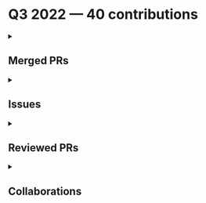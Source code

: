 # Q3 2022 — 40 contributions

<details>
  <summary><h2>Merged PRs</h2></summary>
<table style='width:100%; table-layout:fixed;'>
  <thead>
    <tr>
      <th style='width:5%;'>No.</th>
      <th style='width:20%;'>Project Name</th>
      <th style='width:20%;'>Title</th>
      <th style='width:35%;'>Description</th>
      <th style='width:20%;'>Date</th>
    </tr>
  </thead>
  <tbody>
    <tr>
      <td>1.</td>
      <td>Virtual-Coffee/podcast-transcripts</td>
      <td><a href='https://github.com/Virtual-Coffee/podcast-transcripts/pull/38'>Improve Transcription Season 6 Episode 6</a></td>
      <td>## Links
Closes #37

## Description
- Improve transcript Season 6 Episode 6 with Julia Seidman.
- Fix timestamps manually.
- Run `yarn check-srt` and fix incorrect timestamp formatting.</td>
      <td>2022-09-26</td>
    </tr>
    <tr>
      <td>2.</td>
      <td>Virtual-Coffee/podcast-transcripts</td>
      <td><a href='https://github.com/Virtual-Coffee/podcast-transcripts/pull/36'>Improve Transcription Season 5 Episode 6</a></td>
      <td>## Links
Closes #35

## Description
- Improve transcript Season 5 Episode 6 with Andrew Bush.
- Fix timestamps manually.
- Run `yarn check-srt` and fix incorrect timestamp formatting.</td>
      <td>2022-09-21</td>
    </tr>
    <tr>
      <td>3.</td>
      <td>Virtual-Coffee/podcast-transcripts</td>
      <td><a href='https://github.com/Virtual-Coffee/podcast-transcripts/pull/34'>Improve Transcription Season 6 Episode 4</a></td>
      <td>## Links
Closes #32 

## Description
- Improve transcript Season 6 Episode 4 with Sadie Jay.
- Fix timestamps manually.
- Run `yarn check-srt` and fix incorrect timestamp formatting.</td>
      <td>2022-09-19</td>
    </tr>
    <tr>
      <td>4.</td>
      <td>Virtual-Coffee/podcast-transcripts</td>
      <td><a href='https://github.com/Virtual-Coffee/podcast-transcripts/pull/33'>Improve Transcription Season 6 Episode 5</a></td>
      <td>## Links
Closes #31 

## Description
- Improve transcript Season 6 Episode 5 with Chad Stewart.
- Fix timestamps manually.
- Run `yarn check-srt` and fix incorrect timestamp formatting.</td>
      <td>2022-09-18</td>
    </tr>
    <tr>
      <td>5.</td>
      <td>Virtual-Coffee/podcast-transcripts</td>
      <td><a href='https://github.com/Virtual-Coffee/podcast-transcripts/pull/30'>Improve Transcript Season 6 Episode 3</a></td>
      <td>## Links
Closes #28

## Description
- Improve transcript Season 6 Episode 3 with Seth Hall.
- Fix timestamps manually.
- Ran `yarn check-srt` to fix the index and format.</td>
      <td>2022-09-11</td>
    </tr>
    <tr>
      <td>6.</td>
      <td>Virtual-Coffee/podcast-transcripts</td>
      <td><a href='https://github.com/Virtual-Coffee/podcast-transcripts/pull/29'>Improve Transcript Season 6 Episode KCDC Special</a></td>
      <td>## Links
Closes #27 

## Description
- Improve transcript Season 6 Episode KCDC Special.
- Fix timestamps manually.
- Ran `yarn check-srt` to fix the index and format.</td>
      <td>2022-09-10</td>
    </tr>
    <tr>
      <td>7.</td>
      <td>Virtual-Coffee/virtualcoffee.io</td>
      <td><a href='https://github.com/Virtual-Coffee/virtualcoffee.io/pull/634'>Edit the Documentation section on Maintainer Guide</a></td>
      <td>## Linked Issue

- closes #629 

&lt;!--

If you have a pull request related to a current issue please link to that issue number.

That issue can be linked to the pull request by using the side panel in the Github UI or using the `#` symbol followed by the number of the associated issue.

To link a pull request to an issue to show that a fix is in progress and to automatically close the issue when someone merges the pull request, type the keyword &quot;Closes&quot; followed by a reference to the issue. For example, Closes #404 or Closes Virtual-Coffee/virtualcoffee.io/issues/404.

--&gt;

## Description

In the [Documentation](https://virtualcoffee.io/resources/open-source/maintainer-guide#documentation) section:
- Remove the first point in The Contributing Guide section.
- Tweak the second point in The README section.

In the [Resolve colflicts](https://virtualcoffee.io/resources/open-source/git-101#resolve-conflicts) section on Git & GitHub 101:
- Fix the ul format as attached below.

![format need fix](https://user-images.githubusercontent.com/45172775/188887142-dcf942d5-fd65-4ab6-a4d5-5161f0751913.JPG)



&lt;!--

A pull request description describes what constitutes the Pull Request and what changes you have made to the code.

It explains what you've done, including any code changes, configuration changes, migrations included, new APIs introduced, changes made to old APIs, any new workers/crons introduced in the system, copy changes, and so on. You get the gist.

A good description informs everyone that is reaading it of the purpose of the pull request. This helps not just the current maintainers but anyone reading it now or in the future to understand your intent.

If the request is not complete but you want feedback use  Draft Pull Request option of the Pull request dropdown menu.

@mention individuals that you want to review the PR, and mention why. (“ @username I want to know what you think of this code.”)

--&gt;

## Methodology

&lt;!--

This section explains why the above changes explained were done.

Sometimes a developer feels that it's okay to write &quot;Business/Product requirement&quot; in the description. That's fine, but doing so defeats the purpose of this section.

If there is a better explanation as to why the changes were suggested, it's always good to attach a document reference link for that information.

A good &quot;Why&quot; section should explain the reasoning behind any changes.

--&gt;

## Code of Conduct

&gt; By submitting this pull request, you agree to follow our [Code of Conduct](https://virtualcoffee.io/code-of-conduct/)
</td>
      <td>2022-09-07</td>
    </tr>
    <tr>
      <td>8.</td>
      <td>Virtual-Coffee/virtualcoffee.io</td>
      <td><a href='https://github.com/Virtual-Coffee/virtualcoffee.io/pull/633'>Add September 2022 newsletter to website</a></td>
      <td>## Linked Issue

Closes #632 

&lt;!--

If you have a pull request related to a current issue please link to that issue number.

That issue can be linked to the pull request by using the side panel in the Github UI or using the `#` symbol followed by the number of the associated issue.

To link a pull request to an issue to show that a fix is in progress and to automatically close the issue when someone merges the pull request, type the keyword &quot;Closes&quot; followed by a reference to the issue. For example, Closes #404 or Closes Virtual-Coffee/virtualcoffee.io/issues/404.

--&gt;

## Description

- Add the September 2022 newsletter.
- Update `newsletter.js` to add the issue to the index.

&lt;!--

A pull request description describes what constitutes the Pull Request and what changes you have made to the code.

It explains what you've done, including any code changes, configuration changes, migrations included, new APIs introduced, changes made to old APIs, any new workers/crons introduced in the system, copy changes, and so on. You get the gist.

A good description informs everyone that is reaading it of the purpose of the pull request. This helps not just the current maintainers but anyone reading it now or in the future to understand your intent.

If the request is not complete but you want feedback use  Draft Pull Request option of the Pull request dropdown menu.

@mention individuals that you want to review the PR, and mention why. (“ @username I want to know what you think of this code.”)

--&gt;

## Methodology

&lt;!--

This section explains why the above changes explained were done.

Sometimes a developer feels that it's okay to write &quot;Business/Product requirement&quot; in the description. That's fine, but doing so defeats the purpose of this section.

If there is a better explanation as to why the changes were suggested, it's always good to attach a document reference link for that information.

A good &quot;Why&quot; section should explain the reasoning behind any changes.

--&gt;

## Code of Conduct

&gt; By submitting this pull request, you agree to follow our [Code of Conduct](https://virtualcoffee.io/code-of-conduct/)
</td>
      <td>2022-09-07</td>
    </tr>
    <tr>
      <td>9.</td>
      <td>Virtual-Coffee/virtualcoffee.io</td>
      <td><a href='https://github.com/Virtual-Coffee/virtualcoffee.io/pull/631'>Update Git  & GitHub 101 page</a></td>
      <td>## Linked Issue

Closes #628 

&lt;!--

If you have a pull request related to a current issue please link to that issue number.

That issue can be linked to the pull request by using the side panel in the Github UI or using the `#` symbol followed by the number of the associated issue.

To link a pull request to an issue to show that a fix is in progress and to automatically close the issue when someone merges the pull request, type the keyword &quot;Closes&quot; followed by a reference to the issue. For example, Closes #404 or Closes Virtual-Coffee/virtualcoffee.io/issues/404.

--&gt;

## Description

In the [Git & GitHub 101](https://virtualcoffee.io/resources/open-source/git-101) page:

- Add &quot;Resolve conflicts&quot; section.
- Tweak wordings in the [Add and commit changes](https://virtualcoffee.io/resources/open-source/git-101#add-and-commit-changes) section.
- Edit and update the [Fetching upstream changes](https://virtualcoffee.io/resources/open-source/git-101#fetching-upstream-changes) section.
- Edit and update the [Synchronizing changes locally](https://virtualcoffee.io/resources/open-source/git-101#synchronizing-changes-locally) section.
- Tweak wordings in the [Push changes](https://virtualcoffee.io/resources/open-source/git-101#push-changes) section.
- Edit the [Synchronous collaboration](https://virtualcoffee.io/resources/open-source/git-101#synchronous-collaboration) section.
- Remove the last resource in the [resources to learn Git and GitHub](https://virtualcoffee.io/resources/open-source/git-101#-resources-to-learn-git-and-github) and move it to the &quot;Resolve conflicts&quot; section.

&lt;!--

A pull request description describes what constitutes the Pull Request and what changes you have made to the code.

It explains what you've done, including any code changes, configuration changes, migrations included, new APIs introduced, changes made to old APIs, any new workers/crons introduced in the system, copy changes, and so on. You get the gist.

A good description informs everyone that is reaading it of the purpose of the pull request. This helps not just the current maintainers but anyone reading it now or in the future to understand your intent.

If the request is not complete but you want feedback use  Draft Pull Request option of the Pull request dropdown menu.

@mention individuals that you want to review the PR, and mention why. (“ @username I want to know what you think of this code.”)

--&gt;

## Methodology

&lt;!--

This section explains why the above changes explained were done.

Sometimes a developer feels that it's okay to write &quot;Business/Product requirement&quot; in the description. That's fine, but doing so defeats the purpose of this section.

If there is a better explanation as to why the changes were suggested, it's always good to attach a document reference link for that information.

A good &quot;Why&quot; section should explain the reasoning behind any changes.

--&gt;

## Code of Conduct

&gt; By submitting this pull request, you agree to follow our [Code of Conduct](https://virtualcoffee.io/code-of-conduct/)
</td>
      <td>2022-09-06</td>
    </tr>
    <tr>
      <td>10.</td>
      <td>Virtual-Coffee/virtualcoffee.io</td>
      <td><a href='https://github.com/Virtual-Coffee/virtualcoffee.io/pull/614'>Update "Guide To VC" and "VC Slack Channel Guide" pages</a></td>
      <td>## Linked Issue

Closes #613 

&lt;!--

If you have a pull request related to a current issue please link to that issue number.

That issue can be linked to the pull request by using the side panel in the Github UI or using the `#` symbol followed by the number of the associated issue.

To link a pull request to an issue to show that a fix is in progress and to automatically close the issue when someone merges the pull request, type the keyword &quot;Closes&quot; followed by a reference to the issue. For example, Closes #404 or Closes Virtual-Coffee/virtualcoffee.io/issues/404.

--&gt;

## Description

- Add new channels to the VC Slack Channel Guide page.
- Add Coffee Tables to VC events on the Guide to VC page.
- Add a co-working section on the Guide to VC page.
- Edit volunteering at VC, contributing to VC, and lightning talk sections on the Guide to VC page.
- Add proper links.
- Add steps to join events and co-working room.

&lt;!--

A pull request description describes what constitutes the Pull Request and what changes you have made to the code.

It explains what you've done, including any code changes, configuration changes, migrations included, new APIs introduced, changes made to old APIs, any new workers/crons introduced in the system, copy changes, and so on. You get the gist.

A good description informs everyone that is reading it of the purpose of the pull request. This helps not just the current maintainers but anyone reading it now or in the future to understand your intent.

If the request is not complete but you want feedback use  Draft Pull Request option of the Pull request dropdown menu.

@mention individuals that you want to review the PR, and mention why. (“ @username I want to know what you think of this code.”)

--&gt;

## Methodology

&lt;!--

This section explains why the above changes explained were done.

Sometimes a developer feels that it's okay to write &quot;Business/Product requirement&quot; in the description. That's fine, but doing so defeats the purpose of this section.

If there is a better explanation as to why the changes were suggested, it's always good to attach a document reference link for that information.

A good &quot;Why&quot; section should explain the reasoning behind any changes.

--&gt;

## Code of Conduct

&gt; By submitting this pull request, you agree to follow our [Code of Conduct](https://virtualcoffee.io/code-of-conduct/)
</td>
      <td>2022-08-19</td>
    </tr>
    <tr>
      <td>11.</td>
      <td>Virtual-Coffee/podcast-transcripts</td>
      <td><a href='https://github.com/Virtual-Coffee/podcast-transcripts/pull/26'>Improve transcript Season 6 Episode 1</a></td>
      <td>## Links
Closes #25 

## Description
- Improve transcript Season 6 Episode 1.
- Ran `yarn check-srt` to fix the index and format.</td>
      <td>2022-08-15</td>
    </tr>
    <tr>
      <td>12.</td>
      <td>Virtual-Coffee/podcast-transcripts</td>
      <td><a href='https://github.com/Virtual-Coffee/podcast-transcripts/pull/24'>Fix transcript Season 5 Episode 8</a></td>
      <td>## Description

- Fix punctuations and typos in transcript Season 5 Episode 8.
- Ran `yarn check-srt` to adjust index and format.</td>
      <td>2022-08-11</td>
    </tr>
    <tr>
      <td>13.</td>
      <td>Virtual-Coffee/podcast-transcripts</td>
      <td><a href='https://github.com/Virtual-Coffee/podcast-transcripts/pull/23'>Improve transcript Season 6 Episode 2</a></td>
      <td>## Links
Closes #22 

## Description
- Improve transcript Season 6 Episode 2.
- Ran `yarn check-srt` to fix the index and format.</td>
      <td>2022-08-10</td>
    </tr>
    <tr>
      <td>14.</td>
      <td>Virtual-Coffee/virtualcoffee.io</td>
      <td><a href='https://github.com/Virtual-Coffee/virtualcoffee.io/pull/608'>Add August 2022 newsletter to website</a></td>
      <td>## Linked Issue

Closes #607 

&lt;!--

If you have a pull request related to a current issue please link to that issue number.

That issue can be linked to the pull request by using the side panel in the Github UI or using the `#` symbol followed by the number of the associated issue.

To link a pull request to an issue to show that a fix is in progress and to automatically close the issue when someone merges the pull request, type the keyword &quot;Closes&quot; followed by a reference to the issue. For example, Closes #404 or Closes Virtual-Coffee/virtualcoffee.io/issues/404.

--&gt;

## Description

- Add the August 2022 newsletter.
- Update `newsletter.js` to add the issue to the index.

&lt;!--

A pull request description describes what constitutes the Pull Request and what changes you have made to the code.

It explains what you've done, including any code changes, configuration changes, migrations included, new APIs introduced, changes made to old APIs, any new workers/crons introduced in the system, copy changes, and so on. You get the gist.

A good description informs everyone that is reaading it of the purpose of the pull request. This helps not just the current maintainers but anyone reading it now or in the future to understand your intent.

If the request is not complete but you want feedback use  Draft Pull Request option of the Pull request dropdown menu.

@mention individuals that you want to review the PR, and mention why. (“ @username I want to know what you think of this code.”)

--&gt;

## Methodology

&lt;!--

This section explains why the above changes explained were done.

Sometimes a developer feels that it's okay to write &quot;Business/Product requirement&quot; in the description. That's fine, but doing so defeats the purpose of this section.

If there is a better explanation as to why the changes were suggested, it's always good to attach a document reference link for that information.

A good &quot;Why&quot; section should explain the reasoning behind any changes.

--&gt;

## Code of Conduct

&gt; By submitting this pull request, you agree to follow our [Code of Conduct](https://virtualcoffee.io/code-of-conduct/)
</td>
      <td>2022-08-03</td>
    </tr>
    <tr>
      <td>15.</td>
      <td>Virtual-Coffee/podcast-transcripts</td>
      <td><a href='https://github.com/Virtual-Coffee/podcast-transcripts/pull/20'>Improve transcript Season 5 Episode 7</a></td>
      <td>## Links
Closes #19

## Description
- Improve transcript Season 5, Episode 8.
- Fix the format.</td>
      <td>2022-07-24</td>
    </tr>
    <tr>
      <td>16.</td>
      <td>DenverCoder1/github-readme-streak-stats</td>
      <td><a href='https://github.com/DenverCoder1/github-readme-streak-stats/pull/279'>feat: Add neon_blurange theme</a></td>
      <td>## Description

&lt;!-- Please include a summary of the change and which issue is fixed. --&gt;
- Add color scheme of `neon_blurange` theme to `themes.php`
- Add `neon_bluerange` to `docs/themes/README.md`

### Issue Link
Closes #278 

### Type of change

&lt;!-- Please delete options that are not relevant. --&gt;

- [x] Updated documentation (updated the readme, templates, or other repo files)

## Checklist:

- [x] I have checked to make sure no other [pull requests](https://github.com/DenverCoder1/github-readme-streak-stats/pulls?q=is%3Apr+sort%3Aupdated-desc+) are open for this issue
- [x] The code is properly formatted and is consistent with the existing code style
- [x] My changes generate no new warnings

## Screenshots
![neon_blurange_70](https://user-images.githubusercontent.com/45172775/180078405-0b46b0a4-5cad-4d6e-9001-fa4e8d2983c9.png)


&lt;!-- If you have updated the design or appearance, please include a screenshot of your changes. --&gt;
</td>
      <td>2022-07-20</td>
    </tr>
    <tr>
      <td>17.</td>
      <td>Virtual-Coffee/podcast-transcripts</td>
      <td><a href='https://github.com/Virtual-Coffee/podcast-transcripts/pull/18'>Improve transcript Season 5 Episode 8 </a></td>
      <td>## Links
Closes #17

## Description

- Improve transcript Season 5, Episode 8.
- Improve guidelines; remove timestamps requirement for `crosstalk`.
- Fix punctuations in Season 5, Episode 9.
- Fix the indexes.</td>
      <td>2022-07-19</td>
    </tr>
    <tr>
      <td>18.</td>
      <td>Virtual-Coffee/podcast-transcripts</td>
      <td><a href='https://github.com/Virtual-Coffee/podcast-transcripts/pull/15'>Improve Transcription Season 5 Episode 9</a></td>
      <td>Closes #16 </td>
      <td>2022-07-10</td>
    </tr>
    <tr>
      <td>19.</td>
      <td>Virtual-Coffee/virtualcoffee.io</td>
      <td><a href='https://github.com/Virtual-Coffee/virtualcoffee.io/pull/602'>Add July 2022 newsletter</a></td>
      <td>## Linked Issue

Closes #601 

&lt;!--

If you have a pull request related to a current issue please link to that issue number.

That issue can be linked to the pull request by using the side panel in the Github UI or using the `#` symbol followed by the number of the associated issue.

To link a pull request to an issue to show that a fix is in progress and to automatically close the issue when someone merges the pull request, type the keyword &quot;Closes&quot; followed by a reference to the issue. For example, Closes #404 or Closes Virtual-Coffee/virtualcoffee.io/issues/404.

--&gt;

## Description

- Add June 2022 newsletter.
- Update `newsletter.js` to add the issue to the index.

&lt;!--

A pull request description describes what constitutes the Pull Request and what changes you have made to the code.

It explains what you've done, including any code changes, configuration changes, migrations included, new APIs introduced, changes made to old APIs, any new workers/crons introduced in the system, copy changes, and so on. You get the gist.

A good description informs everyone that is reaading it of the purpose of the pull request. This helps not just the current maintainers but anyone reading it now or in the future to understand your intent.

If the request is not complete but you want feedback use  Draft Pull Request option of the Pull request dropdown menu.

@mention individuals that you want to review the PR, and mention why. (“ @username I want to know what you think of this code.”)

--&gt;

## Methodology

&lt;!--

This section explains why the above changes explained were done.

Sometimes a developer feels that it's okay to write &quot;Business/Product requirement&quot; in the description. That's fine, but doing so defeats the purpose of this section.

If there is a better explanation as to why the changes were suggested, it's always good to attach a document reference link for that information.

A good &quot;Why&quot; section should explain the reasoning behind any changes.

--&gt;

## Code of Conduct

&gt; By submitting this pull request, you agree to follow our [Code of Conduct](https://virtualcoffee.io/code-of-conduct/)
</td>
      <td>2022-07-08</td>
    </tr>
  </tbody>
</table>
</details>

<details>
  <summary><h2>Issues</h2></summary>
<table style='width:100%; table-layout:fixed;'>
  <thead>
    <tr>
      <th style='width:5%;'>No.</th>
      <th style='width:20%;'>Project Name</th>
      <th style='width:20%;'>Title</th>
      <th style='width:35%;'>Description</th>
      <th style='width:20%;'>Date</th>
    </tr>
  </thead>
  <tbody>
    <tr>
      <td>1.</td>
      <td>Virtual-Coffee/podcast-transcripts</td>
      <td><a href='https://github.com/Virtual-Coffee/podcast-transcripts/issues/37'>Improve Transcription Season 6 Episode 6</a></td>
      <td>## Issue Context

Our podcast's transcriptions are automatically generated, so there would be typos or missing words. 

We want to improve every episode's transcription so they can be accessible to everyone. Currently, we are doing this manually.

## Steps To Update

- Open the file of the podcast's episode. 
  e.g.: `1_0.srt` means season 1 episode 0
-  Listen to the podcast's episode and improve the transcript based on your hearing.
-  [Fix the format](https://github.com/Virtual-Coffee/podcast-transcripts#fixing-formatting-issues) by running `yarn srt-check`.
- After running `yarn srt-check`, fix timestamps suggestions format manually, if any.

## Accessibility Resources

- [Transcribing Audio to Text - W3C WAI](https://www.w3.org/WAI/media/av/transcribing/)

If you have questions or need help, please let us know.
</td>
      <td>2022-09-22</td>
    </tr>
    <tr>
      <td>2.</td>
      <td>Virtual-Coffee/podcast-transcripts</td>
      <td><a href='https://github.com/Virtual-Coffee/podcast-transcripts/issues/35'>Improve Transcription Season 5 Episode 6</a></td>
      <td>## Issue Context

Our podcast's transcriptions are automatically generated, so there would be typos or missing words. 

We want to improve every episode's transcription so they can be accessible to everyone. Currently, we are doing this manually.

## Steps To Update

- Open the file of the podcast's episode. 
  e.g.: `1_0.srt` means season 1 episode 0
-  Listen to the podcast's episode and improve the transcript based on your hearing.
-  [Fix the format](https://github.com/Virtual-Coffee/podcast-transcripts#fixing-formatting-issues) by running `yarn srt-check`.
- After running `yarn srt-check`, fix timestamps suggestions format manually, if any.

## Accessibility Resources

- [Transcribing Audio to Text - W3C WAI](https://www.w3.org/WAI/media/av/transcribing/)

If you have questions or need help, please let us know.
</td>
      <td>2022-09-20</td>
    </tr>
    <tr>
      <td>3.</td>
      <td>Virtual-Coffee/podcast-transcripts</td>
      <td><a href='https://github.com/Virtual-Coffee/podcast-transcripts/issues/32'>Improve Transcription Season 6 Episode 4</a></td>
      <td>## Issue Context

Our podcast's transcriptions are automatically generated, so there would be typos or missing words. 

We want to improve every episode's transcription so they can be accessible to everyone. Currently, we are doing this manually.

## Steps To Update

- Open the file of the podcast's episode. 
  e.g.: `1_0.srt` means season 1 episode 0
-  Listen to the podcast's episode and improve the transcript based on your hearing.
-  [Fix the format](https://github.com/Virtual-Coffee/podcast-transcripts#fixing-formatting-issues) by running `yarn srt-check`.
- After running `yarn srt-check`, fix timestamps suggestions format manually, if any.

## Accessibility Resources

- [Transcribing Audio to Text - W3C WAI](https://www.w3.org/WAI/media/av/transcribing/)

If you have questions or need help, please let us know.
</td>
      <td>2022-09-17</td>
    </tr>
    <tr>
      <td>4.</td>
      <td>Virtual-Coffee/podcast-transcripts</td>
      <td><a href='https://github.com/Virtual-Coffee/podcast-transcripts/issues/31'>Improve Transcription Season 6 Episode 5</a></td>
      <td>## Issue Context

Our podcast's transcriptions are automatically generated, so there would be typos or missing words. 

We want to improve every episode's transcription so they can be accessible to everyone. Currently, we are doing this manually.

## Steps To Update

- Open the file of the podcast's episode. 
  e.g.: `1_0.srt` means season 1 episode 0
-  Listen to the podcast's episode and improve the transcript based on your hearing.
-  [Fix the format](https://github.com/Virtual-Coffee/podcast-transcripts#fixing-formatting-issues) by running `yarn srt-check`.
- After running `yarn srt-check`, fix timestamps suggestions format manually, if any.

## Accessibility Resources

- [Transcribing Audio to Text - W3C WAI](https://www.w3.org/WAI/media/av/transcribing/)

If you have questions or need help, please let us know.
</td>
      <td>2022-09-16</td>
    </tr>
    <tr>
      <td>5.</td>
      <td>Virtual-Coffee/podcast-transcripts</td>
      <td><a href='https://github.com/Virtual-Coffee/podcast-transcripts/issues/28'>Improve Transcription Season 6 Episode 3</a></td>
      <td>## Issue Context

Our podcast's transcriptions are automatically generated, so there would be typos or missing words. 

We want to improve every episode's transcription so they can be accessible to everyone. Currently, we are doing this manually.

## Steps To Update

- Open the file of the podcast's episode. 
  e.g.: `1_0.srt` means season 1 episode 0
-  Listen to the podcast's episode and improve the transcript based on your hearing.
-  [Fix the format](https://github.com/Virtual-Coffee/podcast-transcripts#fixing-formatting-issues) by running `yarn srt-check`.

## Accessibility Resources

- [Transcribing Audio to Text - W3C WAI](https://www.w3.org/WAI/media/av/transcribing/)

If you have questions or need help, please let us know.
</td>
      <td>2022-09-09</td>
    </tr>
    <tr>
      <td>6.</td>
      <td>Virtual-Coffee/podcast-transcripts</td>
      <td><a href='https://github.com/Virtual-Coffee/podcast-transcripts/issues/27'>Improve Transcription Season 6 Special Episode KCDC</a></td>
      <td>## Issue Context

Our podcast's transcriptions are automatically generated, so there would be typos or missing words. 

We want to improve every episode's transcription so they can be accessible to everyone. Currently, we are doing this manually.

## Steps To Update

- Open the file of the podcast's episode. 
  e.g.: `1_0.srt` means season 1 episode 0
-  Listen to the podcast's episode and improve the transcript based on your hearing.
-  [Fix the format](https://github.com/Virtual-Coffee/podcast-transcripts#fixing-formatting-issues) by running `yarn srt-check`.

## Accessibility Resources

- [Transcribing Audio to Text - W3C WAI](https://www.w3.org/WAI/media/av/transcribing/)

If you have questions or need help, please let us know.
</td>
      <td>2022-09-08</td>
    </tr>
    <tr>
      <td>7.</td>
      <td>Virtual-Coffee/virtualcoffee.io</td>
      <td><a href='https://github.com/Virtual-Coffee/virtualcoffee.io/issues/632'>Add September 2022 newsletter to website</a></td>
      <td>## Issue Context

Every month, we try to get the newsletter up on the site within a week of emailing it. Currently, we're moving them over &quot;by hand.&quot;

## Steps to update

In the code base, navigate to `app &gt; routes &gt; newsletter &gt; issues` and create a new file `2022-09.jsx`.
You can look at the existing newsletters ( `app &gt; routes &gt; newsletter &gt; issues`) as a template.

Make sure to add it to the index by following the steps in [Newsletters section in our README](https://github.com/Virtual-Coffee/virtualcoffee.io#newsletters) and update the content accordingly based on our email newsletter.

If you have questions, please let us know. We're up for pairing if anyone wants to walk through this!</td>
      <td>2022-09-07</td>
    </tr>
    <tr>
      <td>8.</td>
      <td>Virtual-Coffee/virtualcoffee.io</td>
      <td><a href='https://github.com/Virtual-Coffee/virtualcoffee.io/issues/629'>Edit the contributing guide in the maintainer guide</a></td>
      <td>### Is there an existing issue for this?

- [X] I have searched the existing issues

### Context for documentation change

As we are improving the Git & GitHub 101 page (issue #628), we want as well edit &quot;The Contributing Guide&quot; in the [Documentation section](https://virtualcoffee.io/resources/open-source/maintainer-guide#documentation) of the Maintainer Guide page.

I don't think we need the first point within The Contributing Guide as per attached pic.

![contributing guide](https://user-images.githubusercontent.com/45172775/188334972-1cb4ff78-e5ae-4a75-98dc-617bd1afada6.jpg)


### Proposed solution

Remove point one and move it to or tweak &quot;The README&quot; part in the [Documentation section](https://virtualcoffee.io/resources/open-source/maintainer-guide#documentation).

### Resources that can help

_No response_

### Collaborators

_No response_

### Code of Conduct

- [X] I've read the Code of Conduct and understand my responsibilities as a member of the Virtual Coffee community</td>
      <td>2022-09-04</td>
    </tr>
    <tr>
      <td>9.</td>
      <td>Virtual-Coffee/virtualcoffee.io</td>
      <td><a href='https://github.com/Virtual-Coffee/virtualcoffee.io/issues/613'>Update "Guide to VC" and "VC Slack Channel Guide" </a></td>
      <td>### Is there an existing issue for this?

- [X] I have searched the existing issues

### Context for documentation change

We need to update some of our existing member docs because of these conditions:
- We have some new channels on Slack.
- We now have Coffee Tables.
- We want to explain the bot announcements and how to join coffees and events. 

### Proposed solution

Update the `guide-to-vc` and `slack-channel-guide` to cover the conditions above.

### Resources that can help

_No response_

### Collaborators

_No response_

### Code of Conduct

- [X] I've read the Code of Conduct and understand my responsibilities as a member of the Virtual Coffee community</td>
      <td>2022-08-18</td>
    </tr>
    <tr>
      <td>10.</td>
      <td>Virtual-Coffee/podcast-transcripts</td>
      <td><a href='https://github.com/Virtual-Coffee/podcast-transcripts/issues/25'>Improve Transcription Season 6 Episode 1</a></td>
      <td>## Issue Context

Our podcast's transcriptions are automatically generated, so there would be typos or missing words. 

We want to improve every episode's transcription so they can be accessible to everyone. Currently, we are doing this manually.

## Steps To Update

- Open the file of the podcast's episode. 
  e.g.: `1_0.srt` means season 1 episode 0
-  Listen to the podcast's episode and improve the transcript based on your hearing.
-  [Fix the format](https://github.com/Virtual-Coffee/podcast-transcripts#fixing-formatting-issues) by running `yarn srt-check`.

## Accessibility Resources

- [Transcribing Audio to Text - W3C WAI](https://www.w3.org/WAI/media/av/transcribing/)

If you have questions or need help, please let us know.
</td>
      <td>2022-08-15</td>
    </tr>
    <tr>
      <td>11.</td>
      <td>Virtual-Coffee/podcast-transcripts</td>
      <td><a href='https://github.com/Virtual-Coffee/podcast-transcripts/issues/22'>Improve Transcription Season 6 Episode 2</a></td>
      <td>## Issue Context

Our podcast's transcriptions are automatically generated, so there would be typos or missing words. 

We want to improve every episode's transcription so they can be accessible to everyone. Currently, we are doing this manually.

## Steps To Update

- Open the file of the podcast's episode. 
  e.g.: `1_0.srt` means season 1 episode 0
-  Listen to the podcast's episode and improve the transcript based on your hearing.
-  [Fix the format](https://github.com/Virtual-Coffee/podcast-transcripts#fixing-formatting-issues) by running `yarn srt-check`.

## Accessibility Resources

- [Transcribing Audio to Text - W3C WAI](https://www.w3.org/WAI/media/av/transcribing/)

If you have questions or need help, please let us know.
</td>
      <td>2022-08-10</td>
    </tr>
    <tr>
      <td>12.</td>
      <td>Virtual-Coffee/virtualcoffee.io</td>
      <td><a href='https://github.com/Virtual-Coffee/virtualcoffee.io/issues/607'>Add August 2022 newsletter to website</a></td>
      <td>## Issue Context

Every month, we try to get the newsletter up on the site within a week of emailing it. Currently, we're moving them over &quot;by hand.&quot;

## Steps to update

In the code base, navigate to `app &gt; routes &gt; newsletter &gt; issues` and create a new file `2022-08.jsx`.
You can look at the existing newsletters ( `app &gt; routes &gt; newsletter &gt; issues`) as a template.

Make sure to add it to the index by following the steps in [Newsletters section in our README](https://github.com/Virtual-Coffee/virtualcoffee.io#newsletters) and update the content accordingly based on our email newsletter.

If you have questions, please let us know. We're up for pairing if anyone wants to walk through this!</td>
      <td>2022-08-03</td>
    </tr>
    <tr>
      <td>13.</td>
      <td>Virtual-Coffee/podcast-transcripts</td>
      <td><a href='https://github.com/Virtual-Coffee/podcast-transcripts/issues/19'>Improve Transcription Season 5 Episode 7</a></td>
      <td>## Issue Context

Our podcast's transcriptions are automatically generated, so there would be typos or missing words. 

We want to improve every episode's transcription so they can be accessible to everyone. Currently, we are doing this manually.

## Steps To Update

- Open the file of the podcast's episode. 
  e.g.: `1_0.srt` means season 1 episode 0
-  Listen to the podcast's episode and improve the transcript based on your hearing.
-  [Fix the format](https://github.com/Virtual-Coffee/podcast-transcripts#fixing-formatting-issues) by running `yarn srt-check`.

## Accessibility Resources

- [Transcribing Audio to Text - W3C WAI](https://www.w3.org/WAI/media/av/transcribing/)

If you have questions or need help, please let us know.
</td>
      <td>2022-07-24</td>
    </tr>
    <tr>
      <td>14.</td>
      <td>DenverCoder1/github-readme-streak-stats</td>
      <td><a href='https://github.com/DenverCoder1/github-readme-streak-stats/issues/278'>Add neon_blurange theme</a></td>
      <td>**Describe your theme in detail**
- This theme combines dark-ish blue, orange, green, and very light blue-ish colors that give a neon feel.
- All color combinations pass the [level AA requirements of WCAG 2](https://webaim.org/articles/contrast/#sc143).

**Include a screenshot / image**
The screenshot is taken in dark mode to show the whiteish border color.

![neon_blurange_dark_mode](https://user-images.githubusercontent.com/45172775/179997457-a17b5bf2-0ffa-4c22-87f4-7b2a7102100d.JPG)

&lt;!-- Optional --&gt;

**Color palette**
```PHP
[
    &quot;background&quot; =&gt; &quot;#030D6B&quot;,
    &quot;border&quot; =&gt; &quot;#C7CCFF&quot;,
    &quot;stroke&quot; =&gt; &quot;#C7CCFF&quot;,
    &quot;ring&quot; =&gt; &quot;#FB750B&quot;,
    &quot;fire&quot; =&gt; &quot;#FB750B&quot;,
    &quot;currStreakNum&quot; =&gt; &quot;#25FB88&quot;,
    &quot;sideNums&quot; =&gt; &quot;#FB750B&quot;,
    &quot;currStreakLabel&quot; =&gt; &quot;#25FB88&quot;,
    &quot;sideLabels&quot; =&gt; &quot;#25FB88&quot;,
    &quot;dates&quot; =&gt; &quot;#C7CCFF&quot;,
]
```

Are you going to add the theme?

- [x] Check for yes
</td>
      <td>2022-07-20</td>
    </tr>
    <tr>
      <td>15.</td>
      <td>Virtual-Coffee/podcast-transcripts</td>
      <td><a href='https://github.com/Virtual-Coffee/podcast-transcripts/issues/17'>Improve Transcription Season 5 Episode 8</a></td>
      <td>## Issue Context

Our podcast's transcriptions are automatically generated, so there would be typos or missing words. 

We want to improve every episode's transcription so they can be accessible to everyone. Currently, we are doing this manually.

## Steps To Update

- Open the file of the podcast's episode. 
  e.g.: `1_0.srt` means season 1 episode 0
-  Listen to the podcast's episode and improve the transcript based on your hearing.

## Accessibility Resources

- [Transcribing Audio to Text - W3C WAI](https://www.w3.org/WAI/media/av/transcribing/)

If you have questions or need help, please let us know.
</td>
      <td>2022-07-19</td>
    </tr>
    <tr>
      <td>16.</td>
      <td>EddieHubCommunity/support</td>
      <td><a href='https://github.com/EddieHubCommunity/support/issues/4419'>[REVIEW] Ayu Adiati</a></td>
      <td>### Twitter profile link

https://twitter.com/AdiatiAyu</td>
      <td>2022-07-12</td>
    </tr>
    <tr>
      <td>17.</td>
      <td>Virtual-Coffee/podcast-transcripts</td>
      <td><a href='https://github.com/Virtual-Coffee/podcast-transcripts/issues/16'>Improve Transcription Season 5 Episode 9</a></td>
      <td>## Issue Context

Our podcast's transcriptions are automatically generated, so there would be typos or missing words. 

We want to improve every episode's transcription so they can be accessible to everyone. Currently, we are doing this manually.

## Steps To Update

- Open the file of the podcast's episode. 
  e.g.: `1_0.srt` means season 1 episode 0
-  Listen to the podcast's episode and improve the transcript based on your hearing.

## Accessibility Resources

- [Transcribing Audio to Text - W3C WAI](https://www.w3.org/WAI/media/av/transcribing/)

If you have questions or need help, please let us know.
</td>
      <td>2022-07-10</td>
    </tr>
    <tr>
      <td>18.</td>
      <td>Virtual-Coffee/virtualcoffee.io</td>
      <td><a href='https://github.com/Virtual-Coffee/virtualcoffee.io/issues/601'>Add July 2022 newsletter to website</a></td>
      <td>## Issue Context

Every month, we try to get the newsletter up on the site within a week of emailing it. Currently, we're moving them over &quot;by hand.&quot;

## Steps to update

In the code base, navigate to `app &gt; routes &gt; newsletter &gt; issues` and create a new file `2022-07.jsx`.
You can look at the existing newsletters ( `app &gt; routes &gt; newsletter &gt; issues`) as a template.

Make sure to add it to the index by following the steps in [Newsletters section in our README](https://github.com/Virtual-Coffee/virtualcoffee.io#newsletters) and update the content accordingly based on our email newsletter.

If you have questions, please let us know. We're up for pairing if anyone wants to walk through this!</td>
      <td>2022-07-08</td>
    </tr>
  </tbody>
</table>
</details>

<details>
  <summary><h2>Reviewed PRs</h2></summary>
<table style='width:100%; table-layout:fixed;'>
  <thead>
    <tr>
      <th style='width:5%;'>No.</th>
      <th style='width:20%;'>Project Name</th>
      <th style='width:20%;'>Title</th>
      <th style='width:35%;'>Description</th>
      <th style='width:20%;'>Date</th>
    </tr>
  </thead>
  <tbody>
    <tr>
      <td>1.</td>
      <td>Virtual-Coffee/podcast-transcripts</td>
      <td><a href='https://github.com/Virtual-Coffee/podcast-transcripts/pull/21'>Add some notes/clarifications to the guidelines</a></td>
      <td>- Add note about colons
- A couple small tweaks</td>
      <td>2022-09-02</td>
    </tr>
  </tbody>
</table>
</details>

<details>
  <summary><h2>Collaborations</h2></summary>
<table style='width:100%; table-layout:fixed;'>
  <thead>
    <tr>
      <th style='width:5%;'>No.</th>
      <th style='width:20%;'>Project Name</th>
      <th style='width:20%;'>Title</th>
      <th style='width:35%;'>Description</th>
      <th style='width:20%;'>Date</th>
    </tr>
  </thead>
  <tbody>
    <tr>
      <td>1.</td>
      <td>Virtual-Coffee/virtualcoffee.io</td>
      <td><a href='https://github.com/Virtual-Coffee/virtualcoffee.io/issues/628'>Add section or page about handling merge conflicts</a></td>
      <td>### Type of Change

New section on existing page

### URL of existing page

https://virtualcoffee.io/resources/open-source

### Context for content change

What do you do when there's a merge conflict?

This can be a confusing experience - it'd be great to have either a section or a whole new page for this.

This could either be in [Git & GitHub 101](https://virtualcoffee.io/resources/open-source/git-101), [Contributor Guide](https://virtualcoffee.io/resources/open-source/contributor-guide), or an entire new page. 

</td>
      <td>2022-09-07</td>
    </tr>
    <tr>
      <td>2.</td>
      <td>Virtual-Coffee/virtualcoffee.io</td>
      <td><a href='https://github.com/Virtual-Coffee/virtualcoffee.io/issues/591'>Add link to volunteer on L&L page</a></td>
      <td>On the [L&L page](https://virtualcoffee.io/resources/virtual-coffee/get-involved/lunch-and-learns) change the last heading to &quot;I want to get involved! What's next?&quot; Below that: 

&gt; - Have an idea you want to share? Submit your idea on our [Lunch & Learn Idea Form](https://virtualcoffee.io/lunch-and-learn-idea)! 
&gt; - Already a Virtual Coffee member and want to get involved and support our Lunch & Learns? We're happy to have your help. Fill out [our volunteer form](https://virtualcoffee.io/resources/virtual-coffee/get-involved/paths-to-leadership#department-virtual-coffee-lunch-and-learns) and we'll reach out to you soon!</td>
      <td>2022-07-19</td>
    </tr>
  </tbody>
</table>
</details>

